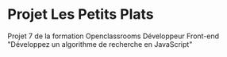 # Projet Les Petits Plats

Projet 7 de la formation Openclassrooms Développeur Front-end
"Développez un algorithme de recherche en JavaScript"  